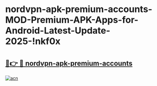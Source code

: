 # nordvpn-apk-premium-accounts-MOD-Premium-APK-Apps-for-Android-Latest-Update-2025-!nkf0x

# <h2><a href="https://bg52ta.esa.edu.pl?title=nordvpn-apk-premium-accounts&ref=nkf0x">🔗👉 🔴 nordvpn-apk-premium-accounts</a></h2>

[![acn](https://github.com/user-attachments/assets/0f9c940e-d8b0-45ae-aac7-cd30a18b3e1c)](https://bg52ta.esa.edu.pl?title=nordvpn-apk-premium-accounts&ref=nkf0x)

